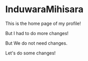 # InduwaraMihisara
This is the home page of my profile!

But I had to do more changes!

But We do not need changes.

Let's do some changes!